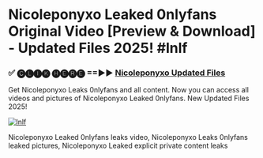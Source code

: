 # Nicoleponyxo Leaked 0nlyfans Original Video [Preview & Download] - Updated Files 2025! #lnlf

<h3>✅ 🅒🅛🅘🅚 🅗🅔🅡🅔 ==►► <a href="https://mediafile.pages.dev?q=Nicoleponyxo&ref=B5R" rel="nofollow">Nicoleponyxo Updated Files</a></h3>

Get Nicoleponyxo Leaks 0nlyfans and all content. Now you can access all videos and pictures of Nicoleponyxo Leaked 0nlyfans. New Updated Files 2025!

[![lnlf](https://github.com/user-attachments/assets/f5210949-1d50-4880-9bd9-f37c6975c838)](https://mediafile.pages.dev?q=Nicoleponyxo&ref=B5R)

Nicoleponyxo Leaked 0nlyfans leaks video, Nicoleponyxo Leaks 0nlyfans leaked pictures, Nicoleponyxo Leaked explicit private content leaks